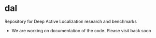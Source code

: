 # dal
Repository for Deep Active Localization research and benchmarks

- We are working on documentation of the code. Please visit back soon
